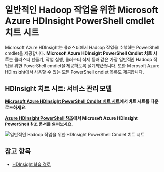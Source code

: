 <properties 
	pageTitle="HDInsight Hadoop PowerShell Cmdlet 치트 시트 | Microsoft Azure" 
	description="Azure HDInsight에서 일반적인 Hadoop 작업을 수행하는 데 도움이 되는 다운로드 가능한 HDInsight Hadoop powershell cmdlet 치트 시트입니다."
	services="hdinsight" 
	documentationCenter="" 
	authors="nitinme" 
	manager="jhubbard" 
	editor="cgronlun"/>

<tags 
	ms.service="hdinsight" 
	ms.workload="big-data" 
	ms.tgt_pltfrm="na" 
	ms.devlang="na" 
	ms.topic="article" 
	ms.date="02/25/2016" 
	ms.author="nitinme"/>


# 일반적인 Hadoop 작업을 위한 Microsoft Azure HDInsight PowerShell cmdlet 치트 시트

Microsoft Azure HDInsight는 클러스터에서 Hadoop 작업을 수행하는 PowerShell cmdlet을 제공합니다. **Microsoft Azure HDInsight PowerShell Cmdlet 치트 시트**는 클러스터 만들기, 작업 실행, 클러스터 삭제 등과 같은 가장 일반적인 Hadoop 작업을 위한 PowerShell cmdlet을 제공하도록 설계되었습니다. 또한 Microsoft Azure HDInsight에서 사용할 수 있는 모든 PowerShell cmdlet 목록도 제공합니다.

## HDInsight 치트 시트: 서비스 관리 모델

**[Microsoft Azure HDInsight PowerShell Cmdlet 치트 시트](http://download.microsoft.com/download/B/7/D/B7DBB509-164D-4343-9894-12D1FB053776/HDI_PowerShell_Cmdlet_CheatSheet.pdf)에서 치트 시트를 다운로드하세요.**

**[Azure HDInsight PowerShell 참조](https://msdn.microsoft.com/library/azure/dn858087.aspx)에서 Microsoft Azure HDInsight PowerShell 참조 문서를 살펴보세요.**

![일반적인 Hadoop 작업을 위한 HDInsight PowerShell Cmdlet 치트 시트](./media/hdinsight-hadoop-powershell-cmdlet-cheat-sheet/HDI.PowerShell.Cmdlet.CheatSheet.png)


## 참고 항목

* [HDInsight 학습 경로](https://azure.microsoft.com/documentation/learning-paths/hdinsight-self-guided-hadoop-training/)

<!---HONumber=AcomDC_0914_2016-->